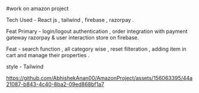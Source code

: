 #work on amazon project

Tech Used - React js , tailwind , firebase , razorpay .

Feat Primary - login/logout authentication , order integration with payment gateway razorpay & user interaction store on firebase.

Feat - search function , all category wise , reset filteration , adding item in cart and manage their properties .

style - Tailwind 

https://github.com/AbhishekAnan00/AmazonProject/assets/156063395/44a21087-b843-4c40-8ba2-09ed868bf1a7

